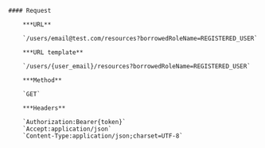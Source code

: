     #### Request

        ***URL**

        `/users/email@test.com/resources?borrowedRoleName=REGISTERED_USER`

        ***URL template**

        `/users/{user_email}/resources?borrowedRoleName=REGISTERED_USER`

        ***Method**

        `GET`

        ***Headers**

        `Authorization:Bearer{token}`
        `Accept:application/json`
        `Content-Type:application/json;charset=UTF-8`
